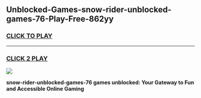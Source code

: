 
## Unblocked-Games-snow-rider-unblocked-games-76-Play-Free-862yy
<h3>
<a href="https://premium76.site?title=snow-rider-unblocked-games-76&ref=10A">CLICK TO PLAY</a></h3>
<hr>

<h3>
<a href="https://premium76.site?title=snow-rider-unblocked-games-76&ref=10A">CLICK 2 PLAY</a>
  
</h3>

<a href="https://premium76.site?title=snow-rider-unblocked-games-76&ref=10A"><img src="https://clearcache.store/games.png"></a>


**snow-rider-unblocked-games-76 games unblocked: Your Gateway to Fun and Accessible Online Gaming**

